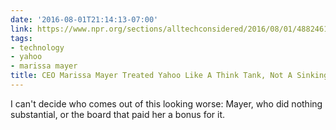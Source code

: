```yaml
---
date: '2016-08-01T21:14:13-07:00'
link: https://www.npr.org/sections/alltechconsidered/2016/08/01/488246171/ceo-marissa-mayer-treated-yahoo-like-a-think-tank-not-a-sinking-ship?sc=17&f=1001
tags:
- technology
- yahoo
- marissa mayer
title: CEO Marissa Mayer Treated Yahoo Like A Think Tank, Not A Sinking Ship
---
```


I can't decide who comes out of this looking worse: Mayer, who did nothing substantial, or the board that paid her a bonus for it.
